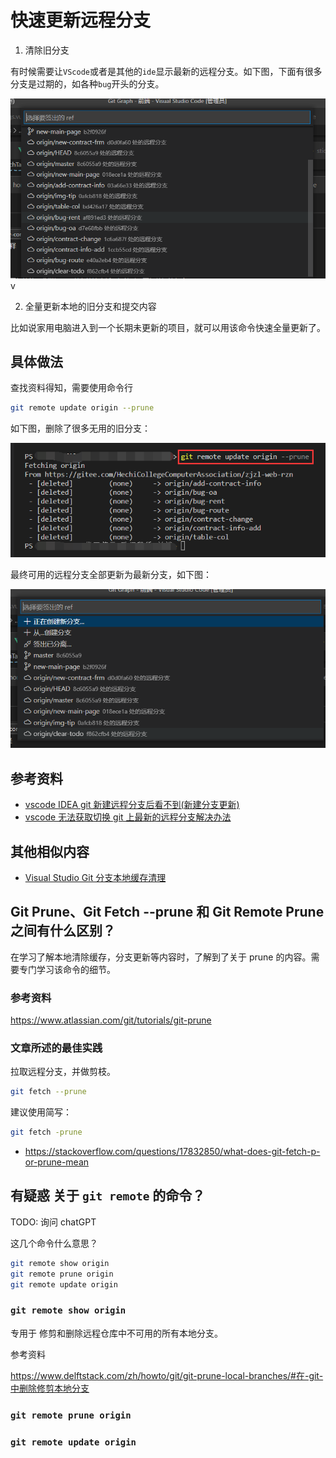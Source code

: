 # 快速更新远程分支

1. 清除旧分支

有时候需要让`VScode`或者是其他的`ide`显示最新的远程分支。如下图，下面有很多分支是过期的，如各种`bug`开头的分支。

![image-20220925204624533](https://raw.githubusercontent.com/RuanZhongNan/img-store/main/img/image-20220925204624533.png)v

2. 全量更新本地的旧分支和提交内容

比如说家用电脑进入到一个长期未更新的项目，就可以用该命令快速全量更新了。

## 具体做法

查找资料得知，需要使用命令行

```bash
git remote update origin --prune
```

如下图，删除了很多无用的旧分支：

![image-20220925204706126](https://raw.githubusercontent.com/RuanZhongNan/img-store/main/img/image-20220925204706126.png)

最终可用的远程分支全部更新为最新分支，如下图：

![image-20220925204724414](https://raw.githubusercontent.com/RuanZhongNan/img-store/main/img/image-20220925204724414.png)

## 参考资料

- [vscode IDEA git 新建远程分支后看不到(新建分支更新)](https://blog.csdn.net/fyj13925475957/article/details/107415663)
- [vscode 无法获取切换 git 上最新的远程分支解决办法](https://blog.csdn.net/gxh0816/article/details/124659164)

## 其他相似内容

- [Visual Studio Git 分支本地缓存清理](https://blog.csdn.net/emirma/article/details/120777500)

## Git Prune、Git Fetch --prune 和 Git Remote Prune 之间有什么区别？

在学习了解本地清除缓存，分支更新等内容时，了解到了关于 prune 的内容。需要专门学习该命令的细节。

### 参考资料

https://www.atlassian.com/git/tutorials/git-prune

### 文章所述的最佳实践

拉取远程分支，并做剪枝。

```bash
git fetch --prune
```

建议使用简写：

```bash
git fetch -prune
```

- https://stackoverflow.com/questions/17832850/what-does-git-fetch-p-or-prune-mean

## 有疑惑 关于 `git remote` 的命令？

TODO: 询问 chatGPT

这几个命令什么意思？

```bash
git remote show origin
git remote prune origin
git remote update origin
```

### `git remote show origin`

专用于 修剪和删除远程仓库中不可用的所有本地分支。

参考资料

https://www.delftstack.com/zh/howto/git/git-prune-local-branches/#在-git-中删除修剪本地分支

### `git remote prune origin`

### `git remote update origin`
